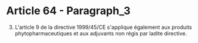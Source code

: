 # Article 64 - Paragraph_3

3. L'article 9 de la directive 1999/45/CE s'applique également aux produits phytopharmaceutiques et aux adjuvants non régis par ladite directive.
